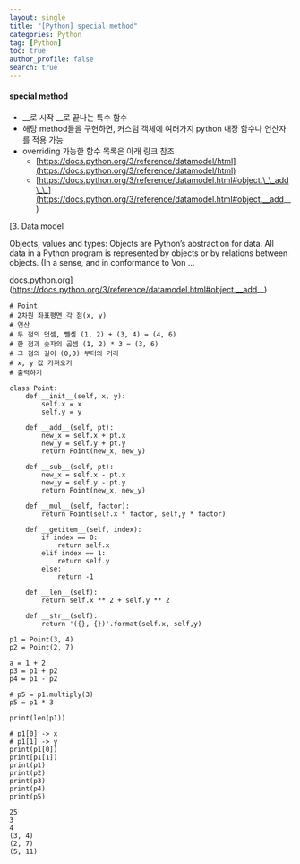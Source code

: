 ```yaml
---
layout: single
title: "[Python] special method"
categories: Python
tag: [Python]
toc: true
author_profile: false
search: true
---
```


#### **special method**

- \_\_로 시작 \_\_로 끝나는 특수 함수
- 해당 method들을 구현하면, 커스텀 객체에 여러가지 python 내장 함수나 연산자를 적용 가능
- overriding 가능한 함수 목록은 아래 링크 참조
  - [https://docs.python.org/3/reference/datamodel/html](https://docs.python.org/3/reference/datamodel/html)
  - [https://docs.python.org/3/reference/datamodel.html#object.\_\_add\_\_](https://docs.python.org/3/reference/datamodel.html#object.__add__)

[3\. Data model

Objects, values and types: Objects are Python’s abstraction for data. All data in a Python program is represented by objects or by relations between objects. (In a sense, and in conformance to Von ...

docs.python.org](https://docs.python.org/3/reference/datamodel.html#object.__add__)

```
# Point
# 2차원 좌표평면 각 점(x, y)
# 연산
# 두 점의 덧셈, 뺄셈 (1, 2) + (3, 4) = (4, 6)
# 한 점과 숫자의 곱셈 (1, 2) * 3 = (3, 6)
# 그 점의 길이 (0,0) 부터의 거리
# x, y 값 가져오기
# 출력하기

class Point:
	def __init__(self, x, y):
    	self.x = x
        self.y = y

    def __add__(self, pt):
    	new_x = self.x + pt.x
        new_y = self.y + pt.y
        return Point(new_x, new_y)

    def __sub__(self, pt):
    	new_x = self.x - pt.x
        new_y = self.y - pt.y
        return Point(new_x, new_y)

    def __mul__(self, factor):
    	return Point(self.x * factor, self,y * factor)

    def __getitem__(self, index):
    	if index == 0:
        	return self.x
        elif index == 1:
        	return self.y
        else:
        	return -1

    def __len__(self):
    	return self.x ** 2 + self.y ** 2

    def __str__(self):
    	return '({}, {})'.format(self.x, self,y)

p1 = Point(3, 4)
p2 = Point(2, 7)

a = 1 + 2
p3 = p1 + p2
p4 = p1 - p2

# p5 = p1.multiply(3)
p5 = p1 * 3

print(len(p1))

# p1[0] -> x
# p1[1] -> y
print(p1[0])
print[p1[1])
print(p1)
print(p2)
print(p3)
print(p4)
print(p5)
```

```
25
3
4
(3, 4)
(2, 7)
(5, 11)
```
